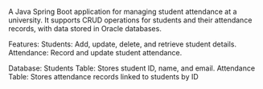  A Java Spring Boot application for managing student attendance at a university.
 It supports CRUD operations for students and their attendance records, with data stored in Oracle databases.

Features:
Students: Add, update, delete, and retrieve student details.
Attendance: Record and update student attendance.

Database:
Students Table: Stores student ID, name, and email.
Attendance Table: Stores attendance records linked to students by ID
